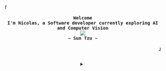 
<!-- Profile -->
<p align="left"><strong><samp>「</samp></strong></p>
  <p align="center">
    <samp>
      <b>
        Welcome
      <br>
        I'm Nicolas, a Software developer currently exploring AI and Computer Vision
      </b>
      <br>
        <image src="https://readme-typing-svg.herokuapp.com?color=80ccf9&font=Iosevka+medium&size=19&center=true&lines=In+the+midst+of+chaos;+++++++++++++++There+is+also+opportunity">
      <br>
      <b>
        ~ Sun Tzu ~
      </b>
    </samp>
  </p>
<p align="right"><strong><samp>」</samp></strong></p>

<br>

<details align="center">
<summary></summary>
<h2></h2><br>
<div align="center">

[![Sieg's github stats](https://github-readme-stats.vercel.app/api?username=VargasCardona&theme=dracula&show_icons=true)](https://github.com/anuraghazra/github-readme-stats) 

[![Top Langs](https://github-readme-stats.vercel.app/api/top-langs/?username=VargasCardona&layout=compact&theme=dracula)](https://github.com/anuraghazra/github-readme-stats)
